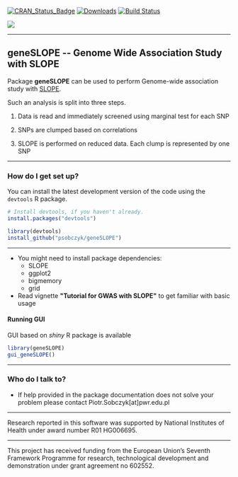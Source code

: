 [![CRAN_Status_Badge](http://www.r-pkg.org/badges/version/geneSLOPE)](http://cran.r-project.org/package=geneSLOPE)
[![Downloads](http://cranlogs.r-pkg.org/badges/geneSLOPE)](http://cran.rstudio.com/package=geneSLOPE)
[![Build Status](https://api.travis-ci.org/psobczyk/geneSLOPE.png)](https://travis-ci.org/psobczyk/geneSLOPE)

[<img src="http://www.ideal.rwth-aachen.de/wp-content/uploads/2013/08/banner1.png">](http://www.ideal.rwth-aachen.de/)

-------------

**geneSLOPE** -- Genome Wide Association Study with SLOPE
-------------------------

Package **geneSLOPE** can be used to perform Genome-wide association study with 
[SLOPE](http://statweb.stanford.edu/~candes/SortedL1/). 

Such an analysis  is split into three steps.

1. Data is read and immediately screened using marginal test for each SNP

2. SNPs are clumped based on correlations

3. SLOPE is performed on reduced data. Each clump is
represented by one SNP

-------------------------

### How do I get set up? ###

You can install the latest development version of the code using the `devtools` R package.

```R
# Install devtools, if you haven't already.
install.packages("devtools")

library(devtools)
install_github("psobczyk/geneSLOPE")
```

-------------------------

* You might need to install package dependencies:
    * SLOPE
    * ggplot2
    * bigmemory
    * grid
* Read vignette **"Tutorial for GWAS with SLOPE"** to get familiar with basic usage


#### Running GUI ####

GUI based on *shiny* R package is available

```R
library(geneSLOPE)
gui_geneSLOPE()
```

----------------------

### Who do I talk to? ###
* If help provided in the package documentation does not solve your problem
please contact Piotr.Sobczyk[at]pwr.edu.pl

-------------

Research reported in this software was supported by National Institutes of Health under award number R01 HG006695.

-------------

This project has received funding from the European Union’s
Seventh Framework Programme for research, technological
development and demonstration under grant agreement no 602552.
